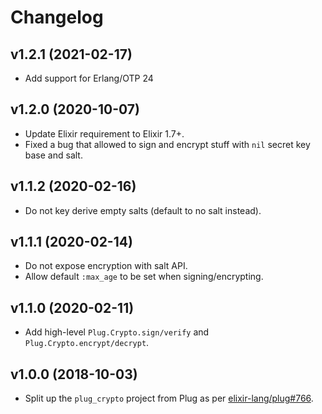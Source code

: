 # Changelog

## v1.2.1 (2021-02-17)

  * Add support for Erlang/OTP 24

## v1.2.0 (2020-10-07)

  * Update Elixir requirement to Elixir 1.7+.
  * Fixed a bug that allowed to sign and encrypt stuff with `nil` secret key base and salt.

## v1.1.2 (2020-02-16)

  * Do not key derive empty salts (default to no salt instead).

## v1.1.1 (2020-02-14)

  * Do not expose encryption with salt API.
  * Allow default `:max_age` to be set when signing/encrypting.

## v1.1.0 (2020-02-11)

  * Add high-level `Plug.Crypto.sign/verify` and `Plug.Crypto.encrypt/decrypt`.

## v1.0.0 (2018-10-03)

  * Split up the `plug_crypto` project from Plug as per [elixir-lang/plug#766](https://github.com/elixir-plug/plug/issues/766).
